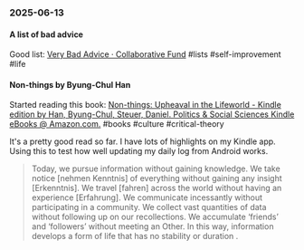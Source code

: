 ### 2025-06-13

#### A list of bad advice
Good list: [Very Bad Advice · Collaborative Fund](https://collabfund.com/blog/very-bad-advice/) #lists #self-improvement #life 

#### Non-things by Byung-Chul Han
Started reading this book: [Non-things: Upheaval in the Lifeworld - Kindle edition by Han, Byung-Chul, Steuer, Daniel. Politics & Social Sciences Kindle eBooks @ Amazon.com.](https://a.co/d/4ouGqhc) #books  #culture #critical-theory 

It's a pretty good read so far. I have lots of highlights on my Kindle app. Using this to test how well updating my daily log from Android works.

> Today, we pursue information without gaining knowledge. We take notice [nehmen Kenntnis] of everything without gaining any insight [Erkenntnis]. We travel [fahren] across the world without having an experience [Erfahrung]. We communicate incessantly without participating in a community. We collect vast quantities of data without following up on our recollections. We accumulate ‘friends’ and ‘followers’ without meeting an Other. In this way, information develops a form of life that has no stability or duration
.